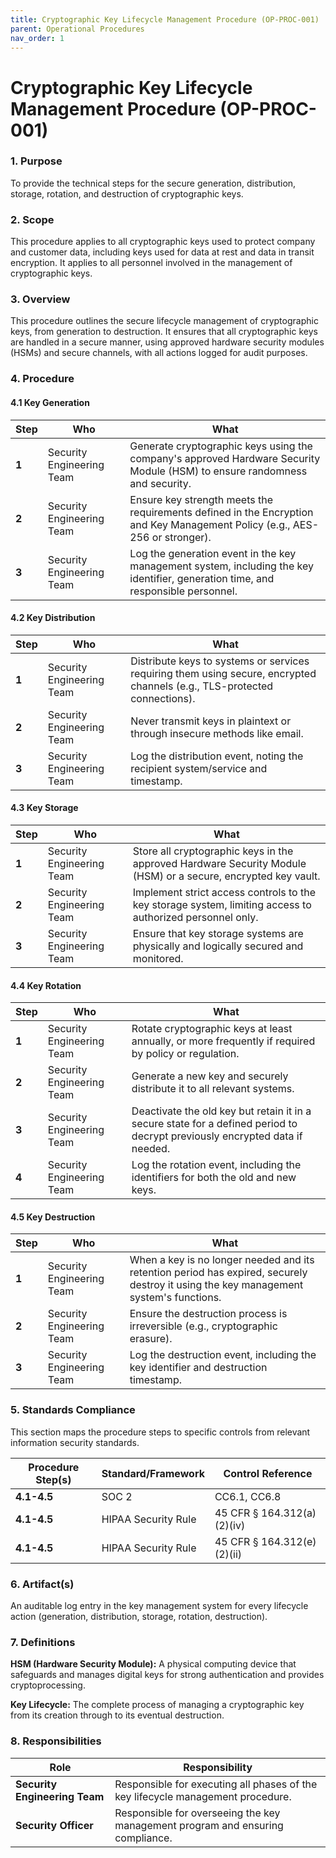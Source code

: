 ```yaml
---
title: Cryptographic Key Lifecycle Management Procedure (OP-PROC-001)
parent: Operational Procedures
nav_order: 1
---
```


# Cryptographic Key Lifecycle Management Procedure (OP-PROC-001)

### 1. Purpose

To provide the technical steps for the secure generation, distribution, storage, rotation, and destruction of cryptographic keys.

### 2. Scope

This procedure applies to all cryptographic keys used to protect company and customer data, including keys used for data at rest and data in transit encryption. It applies to all personnel involved in the management of cryptographic keys.

### 3. Overview

This procedure outlines the secure lifecycle management of cryptographic keys, from generation to destruction. It ensures that all cryptographic keys are handled in a secure manner, using approved hardware security modules (HSMs) and secure channels, with all actions logged for audit purposes.

### 4. Procedure

#### 4.1 Key Generation

| **Step** | **Who**                      | **What**                                                                                                                              |
| -------- | ---------------------------- | ------------------------------------------------------------------------------------------------------------------------------------- |
| **1**    | Security Engineering Team    | Generate cryptographic keys using the company's approved Hardware Security Module (HSM) to ensure randomness and security.            |
| **2**    | Security Engineering Team    | Ensure key strength meets the requirements defined in the Encryption and Key Management Policy (e.g., AES-256 or stronger).           |
| **3**    | Security Engineering Team    | Log the generation event in the key management system, including the key identifier, generation time, and responsible personnel.      |

#### 4.2 Key Distribution

| **Step** | **Who**                      | **What**                                                                                                                              |
| -------- | ---------------------------- | ------------------------------------------------------------------------------------------------------------------------------------- |
| **1**    | Security Engineering Team    | Distribute keys to systems or services requiring them using secure, encrypted channels (e.g., TLS-protected connections).             |
| **2**    | Security Engineering Team    | Never transmit keys in plaintext or through insecure methods like email.                                                              |
| **3**    | Security Engineering Team    | Log the distribution event, noting the recipient system/service and timestamp.                                                        |

#### 4.3 Key Storage

| **Step** | **Who**                      | **What**                                                                                                                              |
| -------- | ---------------------------- | ------------------------------------------------------------------------------------------------------------------------------------- |
| **1**    | Security Engineering Team    | Store all cryptographic keys in the approved Hardware Security Module (HSM) or a secure, encrypted key vault.                           |
| **2**    | Security Engineering Team    | Implement strict access controls to the key storage system, limiting access to authorized personnel only.                               |
| **3**    | Security Engineering Team    | Ensure that key storage systems are physically and logically secured and monitored.                                                   |

#### 4.4 Key Rotation

| **Step** | **Who**                      | **What**                                                                                                                              |
| -------- | ---------------------------- | ------------------------------------------------------------------------------------------------------------------------------------- |
| **1**    | Security Engineering Team    | Rotate cryptographic keys at least annually, or more frequently if required by policy or regulation.                                  |
| **2**    | Security Engineering Team    | Generate a new key and securely distribute it to all relevant systems.                                                                |
| **3**    | Security Engineering Team    | Deactivate the old key but retain it in a secure state for a defined period to decrypt previously encrypted data if needed.             |
| **4**    | Security Engineering Team    | Log the rotation event, including the identifiers for both the old and new keys.                                                      |

#### 4.5 Key Destruction

| **Step** | **Who**                      | **What**                                                                                                                              |
| -------- | ---------------------------- | ------------------------------------------------------------------------------------------------------------------------------------- |
| **1**    | Security Engineering Team    | When a key is no longer needed and its retention period has expired, securely destroy it using the key management system's functions. |
| **2**    | Security Engineering Team    | Ensure the destruction process is irreversible (e.g., cryptographic erasure).                                                         |
| **3**    | Security Engineering Team    | Log the destruction event, including the key identifier and destruction timestamp.                                                    |

### 5. Standards Compliance

This section maps the procedure steps to specific controls from relevant information security standards.

| **Procedure Step(s)** | **Standard/Framework**     | **Control Reference**        |
| --------------------- | -------------------------- | ---------------------------- |
| **4.1-4.5**           | SOC 2                      | CC6.1, CC6.8                 |
| **4.1-4.5**           | HIPAA Security Rule        | 45 CFR § 164.312(a)(2)(iv)   |
| **4.1-4.5**           | HIPAA Security Rule        | 45 CFR § 164.312(e)(2)(ii)   |

### 6. Artifact(s)

An auditable log entry in the key management system for every lifecycle action (generation, distribution, storage, rotation, destruction).

### 7. Definitions

**HSM (Hardware Security Module):** A physical computing device that safeguards and manages digital keys for strong authentication and provides cryptoprocessing.

**Key Lifecycle:** The complete process of managing a cryptographic key from its creation through to its eventual destruction.

### 8. Responsibilities

| **Role**                  | **Responsibility**                                                              |
| ------------------------- | ------------------------------------------------------------------------------- |
| **Security Engineering Team** | Responsible for executing all phases of the key lifecycle management procedure. |
| **Security Officer**      | Responsible for overseeing the key management program and ensuring compliance.  |
